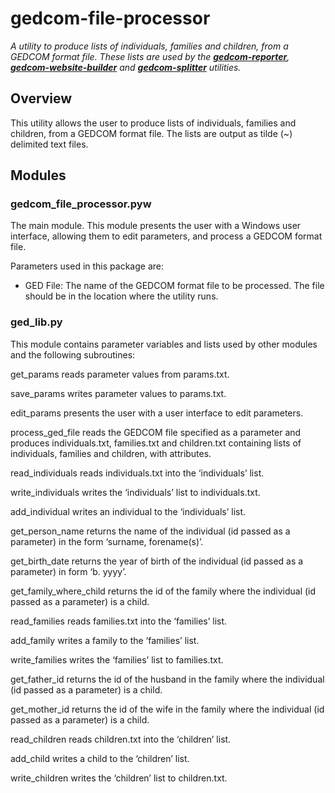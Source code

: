 # gedcom-file-processor

*A utility to produce lists of individuals, families and children, from a GEDCOM format file. These lists are used by the [**gedcom-reporter**](https://github.com/geoffhunter/gedcom-reporter), [**gedcom-website-builder**](https://github.com/geoffhunter/gedcom-website-builder) and [**gedcom-splitter**](https://github.com/geoffhunter/gedcom-splitter) utilities.*

## Overview

This utility allows the user to produce lists of individuals, families and children, from a GEDCOM format file. The lists are output as tilde (~) delimited text files.

## Modules

### gedcom_file_processor.pyw

The main module. This module presents the user with a Windows user interface, allowing them to edit parameters, and process a GEDCOM format file.

Parameters used in this package are:

* GED File: The name of the GEDCOM format file to be processed. The file should be in the location where the utility runs.

### ged_lib.py

This module contains parameter variables and lists used by other modules and the following subroutines:

get_params reads parameter values from params.txt.

save_params writes parameter values to params.txt.

edit_params presents the user with a user interface to edit parameters.

process_ged_file reads the GEDCOM file specified as a parameter and produces individuals.txt, families.txt and children.txt containing lists of individuals, families and children, with attributes.

read_individuals reads individuals.txt into the ‘individuals’ list.

write_individuals writes the ‘individuals’ list to individuals.txt.

add_individual writes an individual to the ‘individuals’ list.

get_person_name returns the name of the individual (id passed as a parameter) in the form ‘surname, forename(s)’.

get_birth_date returns the year of birth of the individual (id passed as a parameter) in form ‘b. yyyy’.

get_family_where_child returns the id of the family where the individual (id passed as a parameter) is a child.

read_families reads families.txt into the ‘families’ list.

add_family writes a family to the ‘families’ list.

write_families writes the ‘families’ list to families.txt.

get_father_id returns the id of the husband in the family where the individual (id passed as a parameter) is a child.

get_mother_id returns the id of the wife in the family where the individual (id passed as a parameter) is a child.

read_children reads children.txt into the ‘children’ list.

add_child writes a child to the ‘children’ list.

write_children writes the ‘children’ list to children.txt.

